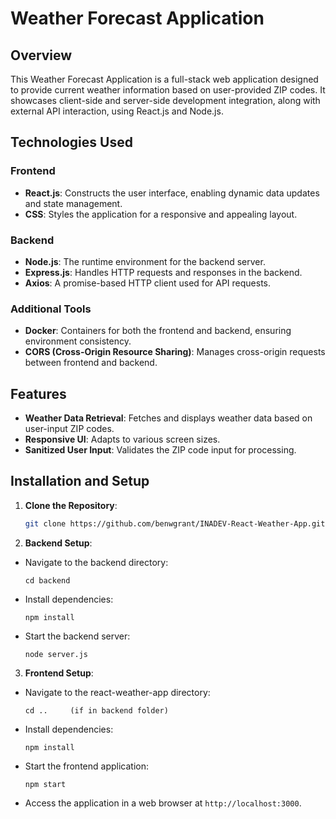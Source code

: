 # Weather Forecast Application

## Overview
This Weather Forecast Application is a full-stack web application designed to provide current weather information based on user-provided ZIP codes. It showcases client-side and server-side development integration, along with external API interaction, using React.js and Node.js.

## Technologies Used

### Frontend
- **React.js**: Constructs the user interface, enabling dynamic data updates and state management.
- **CSS**: Styles the application for a responsive and appealing layout.

### Backend
- **Node.js**: The runtime environment for the backend server.
- **Express.js**: Handles HTTP requests and responses in the backend.
- **Axios**: A promise-based HTTP client used for API requests.

### Additional Tools
- **Docker**: Containers for both the frontend and backend, ensuring environment consistency.
- **CORS (Cross-Origin Resource Sharing)**: Manages cross-origin requests between frontend and backend.

## Features

- **Weather Data Retrieval**: Fetches and displays weather data based on user-input ZIP codes.
- **Responsive UI**: Adapts to various screen sizes.
- **Sanitized User Input**: Validates the ZIP code input for processing.

## Installation and Setup

1. **Clone the Repository**:
   ```bash
   git clone https://github.com/benwgrant/INADEV-React-Weather-App.git
   ```

2. **Backend Setup**:
- Navigate to the backend directory:
  ```
  cd backend
  ```
- Install dependencies:
  ```
  npm install
  ```
- Start the backend server:
  ```
  node server.js
  ```

3. **Frontend Setup**:
- Navigate to the react-weather-app directory:
  ```
  cd ..     (if in backend folder)
  ```
- Install dependencies:
  ```
  npm install
  ```
- Start the frontend application:
  ```
  npm start
  ```
- Access the application in a web browser at `http://localhost:3000`.
